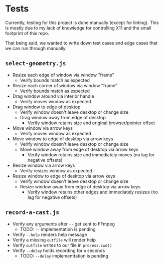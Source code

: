 # Tests
Currently, testing for this project is done manually (except for linting). This is mostly due to my lack of knowledge for controlling X11 and the small footprint of this repo.

That being said, we wanted to write down test cases and edge cases that we can run through manually.

## `select-geometry.js`
- Resize each edge of window via window "frame"
    - Verify bounds match as expected
- Resize each corner of window via window "frame"
    - Verify bounds match as expected
- Drag window around via interior handle
    - Verify moves window as expected
- Drag window to edge of desktop
    - Verify window doesn't leave desktop or change size
    - Drag window away from edge of desktop
        - Verify window retains size and original browser/pointer offset
- Move window via arrow keys
    - Verify moves window as expected
- Move window to edge of desktop via arrow keys
    - Verify window doesn't leave desktop or change size
    - Move window away from edge of desktop via arrow keys
        - Verify window retains size and immediately moves (no lag for negative offsets)
- Resize window via arrow keys
    - Verify resizes window as expected
- Resize window to edge of desktop via arrow keys
    - Verify window doesn't leave desktop or change size
    - Resize window away from edge of desktop via arrow keys
        - Verify window retains other edges and immediately resizes (no lag for negative offsets)

## `record-a-cast.js`
- Verify any arguments after `--` get sent to FFmpeg
    - TODO: `--` implementation is pending
- Verify `--help` renders help message
- Verify a missing `outfile` will render help
- Verify `outfile` writes to our file in `process.cwd()`
- Verify `--delay` holds recording for `n` seconds
    - TODO: `--delay` implementtation is pending
